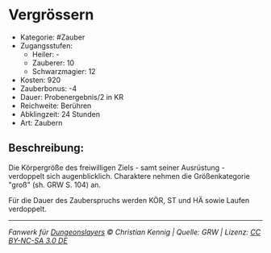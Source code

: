 # Vergrössern

- Kategorie: #Zauber
- Zugangsstufen:
  - Heiler: -
  - Zauberer: 10
  - Schwarzmagier: 12
- Kosten: 920
- Zauberbonus: -4
- Dauer: Probenergebnis/2 in KR
- Reichweite: Berühren
- Abklingzeit: 24 Stunden
- Art: Zaubern

## Beschreibung:

Die Körpergröße des freiwilligen Ziels - samt seiner Ausrüstung - verdoppelt sich augenblicklich. Charaktere nehmen die Größenkategorie "groß" (sh. GRW S. 104) an.

Für die Dauer des Zauberspruchs werden KÖR, ST und HÄ sowie Laufen verdoppelt.

---

_Fanwerk für [Dungeonslayers](https://www.dungeonslayers.net/) © Christian Kennig | Quelle: GRW | Lizenz: [CC BY-NC-SA 3.0 DE](https://creativecommons.org/licenses/by-nc-sa/3.0/de/)_
